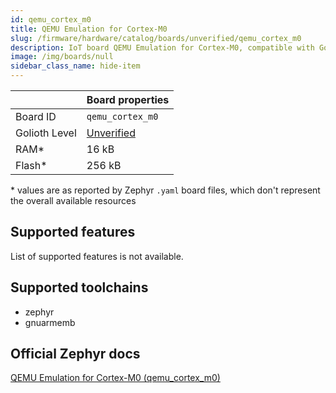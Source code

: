```yaml
---
id: qemu_cortex_m0
title: QEMU Emulation for Cortex-M0
slug: /firmware/hardware/catalog/boards/unverified/qemu_cortex_m0
description: IoT board QEMU Emulation for Cortex-M0, compatible with Golioth at unverified level.
image: /img/boards/null
sidebar_class_name: hide-item
---
```


[//]: # (This is an auto-generated file, do not edit! Changes to it will be lost upon re-generation)



|                | Board properties     |
| -------------  | -------------------- |
| Board ID       | `qemu_cortex_m0` |
| Golioth Level  | [Unverified](/firmware/hardware#unverified-boards) |
| RAM*           | 16 kB |
| Flash*         | 256 kB |

\* values are as reported by Zephyr `.yaml` board files, which don't represent the overall available resources



## Supported features

List of supported features is not available.

## Supported toolchains

* zephyr
* gnuarmemb

## Official Zephyr docs

[QEMU Emulation for Cortex-M0 (qemu_cortex_m0)](https://docs.zephyrproject.org/latest/boards/qemu/cortex_m0/doc/index.html)
